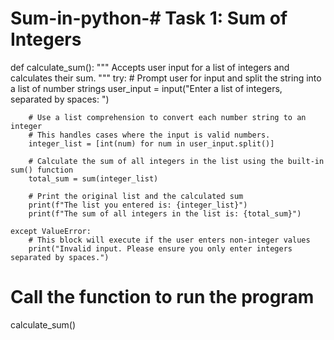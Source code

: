 # Sum-in-python-# Task 1: Sum of Integers
def calculate_sum():
    """
    Accepts user input for a list of integers and calculates their sum.
    """
    try:
        # Prompt user for input and split the string into a list of number strings
        user_input = input("Enter a list of integers, separated by spaces: ")
        
        # Use a list comprehension to convert each number string to an integer
        # This handles cases where the input is valid numbers.
        integer_list = [int(num) for num in user_input.split()]
        
        # Calculate the sum of all integers in the list using the built-in sum() function
        total_sum = sum(integer_list)
        
        # Print the original list and the calculated sum
        print(f"The list you entered is: {integer_list}")
        print(f"The sum of all integers in the list is: {total_sum}")

    except ValueError:
        # This block will execute if the user enters non-integer values
        print("Invalid input. Please ensure you only enter integers separated by spaces.")

# Call the function to run the program
calculate_sum()
